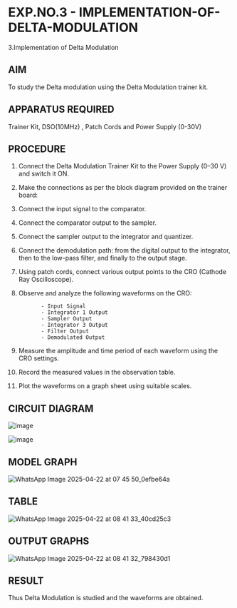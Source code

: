 # EXP.NO.3 - IMPLEMENTATION-OF-DELTA-MODULATION

3.Implementation of Delta Modulation 
  
## AIM    
 
 To study the Delta modulation using the Delta Modulation trainer kit. 

## APPARATUS REQUIRED

Trainer Kit, DSO(10MHz) , Patch Cords and Power Supply (0-30V)   

## PROCEDURE

1. Connect the Delta Modulation Trainer Kit to the Power Supply (0–30 V) and switch it ON.

2. Make the connections as per the block diagram provided on the trainer board:

3. Connect the input signal to the comparator.

4. Connect the comparator output to the sampler.

5. Connect the sampler output to the integrator and quantizer.

6. Connect the demodulation path: from the digital output to the integrator, then to the low-pass filter, and finally to the output stage.

7. Using patch cords, connect various output points to the CRO (Cathode Ray Oscilloscope).

8. Observe and analyze the following waveforms on the CRO:

              - Input Signal  
              - Integrator 1 Output  
              - Sampler Output  
              - Integrator 3 Output  
              - Filter Output  
              - Demodulated Output  

 9. Measure the amplitude and time period of each waveform using the CRO settings.

10. Record the measured values in the observation table.

11. Plot the waveforms on a graph sheet using suitable scales.



## CIRCUIT DIAGRAM

![image](https://github.com/user-attachments/assets/0d64b9df-3861-4eb0-8c14-3eca5a6e322a)

![image](https://github.com/user-attachments/assets/1c79b890-a02a-4bac-a6ca-c4e2f237bd75)





## MODEL GRAPH

![WhatsApp Image 2025-04-22 at 07 45 50_0efbe64a](https://github.com/user-attachments/assets/6d974e81-745d-4d15-a4e0-25cb01100644)




## TABLE

![WhatsApp Image 2025-04-22 at 08 41 33_40cd25c3](https://github.com/user-attachments/assets/0db95652-52b3-4e13-b78b-ce4ca9a2d178)




## OUTPUT GRAPHS

![WhatsApp Image 2025-04-22 at 08 41 32_798430d1](https://github.com/user-attachments/assets/52b4d48a-fadc-4f19-abc1-882286cd58fb)



## RESULT 

 Thus Delta Modulation is studied and the waveforms are obtained.
